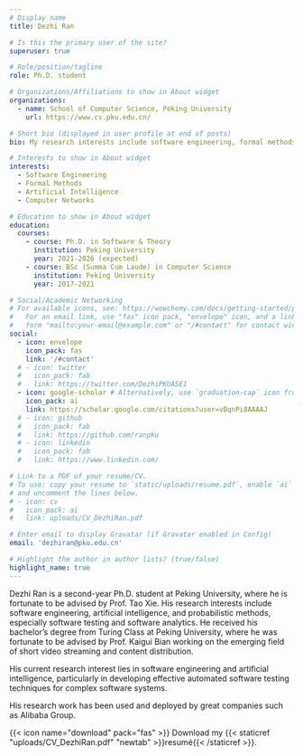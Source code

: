 ```yaml
---
# Display name
title: Dezhi Ran

# Is this the primary user of the site?
superuser: true

# Role/position/tagline
role: Ph.D. student

# Organizations/Affiliations to show in About widget
organizations:
  - name: School of Computer Science, Peking University
    url: https://www.cs.pku.edu.cn/

# Short bio (displayed in user profile at end of posts)
bio: My research interests include software engineering, formal methods, and artificial intelligence.

# Interests to show in About widget
interests:
  - Software Engineering
  - Formal Methods
  - Artificial Intelligence
  - Computer Networks

# Education to show in About widget
education:
  courses:
    - course: Ph.D. in Software & Theory
      institution: Peking University
      year: 2021-2026 (expected)
    - course: BSc (Summa Cum Laude) in Computer Science
      institution: Peking University
      year: 2017-2021

# Social/Academic Networking
# For available icons, see: https://wowchemy.com/docs/getting-started/page-builder/#icons
#   For an email link, use "fas" icon pack, "envelope" icon, and a link in the
#   form "mailto:your-email@example.com" or "/#contact" for contact widget.
social:
  - icon: envelope
    icon_pack: fas
    link: '/#contact'
  # - icon: twitter
  #   icon_pack: fab
  #   link: https://twitter.com/DezhiPKUASE1
  - icon: google-scholar # Alternatively, use `graduation-cap` icon from `fab` icon pack
    icon_pack: ai
    link: https://scholar.google.com/citations?user=vBqnPi8AAAAJ
  # - icon: github
  #   icon_pack: fab
  #   link: https://github.com/ranpku
  # - icon: linkedin
  #   icon_pack: fab
  #   link: https://www.linkedin.com/

# Link to a PDF of your resume/CV.
# To use: copy your resume to `static/uploads/resume.pdf`, enable `ai` icons in `params.toml`,
# and uncomment the lines below.
# - icon: cv
#   icon_pack: ai
#   link: uploads/CV_DezhiRan.pdf

# Enter email to display Gravatar (if Gravatar enabled in Config)
email: 'dezhiran@pku.edu.cn'

# Highlight the author in author lists? (true/false)
highlight_name: true
---
```


Dezhi Ran is a second-year Ph.D. student at Peking University, where he is fortunate to be advised by Prof. Tao Xie. 
His research interests include software engineering,  artificial intelligence, and probabilistic methods, especially software testing and software analytics.
He received his bachelor’s degree from Turing Class at Peking University, where he was fortunate to be advised by Prof. Kaigui Bian working on the emerging field of short video streaming and content distribution.

His current research interest lies in software engineering and artificial intelligence, particularly in developing effective automated software testing techniques for complex software systems.

His research work has been used and deployed by great companies such as Alibaba Group.



{{< icon name="download" pack="fas" >}} Download my {{< staticref "uploads/CV_DezhiRan.pdf" "newtab" >}}resumé{{< /staticref >}}.
